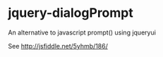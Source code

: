 jquery-dialogPrompt
===================

An alternative to javascript prompt() using jqueryui

See http://jsfiddle.net/5yhmb/186/
